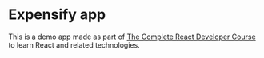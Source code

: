 # Expensify app

This is a demo app made as part of [The Complete React Developer Course](https://www.udemy.com/course/react-2nd-edition) to learn React and related technologies.
